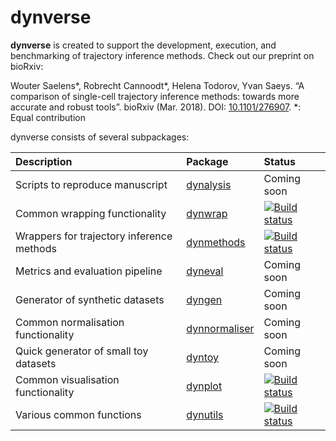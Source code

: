 
<!-- README.md is generated from README.Rmd. Please edit that file -->
dynverse
========

**dynverse** is created to support the development, execution, and benchmarking of trajectory inference methods. Check out our preprint on bioRxiv:

Wouter Saelens\*, Robrecht Cannoodt\*, Helena Todorov, Yvan Saeys. “A comparison of single-cell trajectory inference methods: towards more accurate and robust tools”. bioRxiv (Mar. 2018). DOI: [10.1101/276907](https://doi.org/10.1101/276907).
\*: Equal contribution

dynverse consists of several subpackages:

| Description                               | Package                                                    | Status                                                                                                                    |
|:------------------------------------------|:-----------------------------------------------------------|:--------------------------------------------------------------------------------------------------------------------------|
| Scripts to reproduce manuscript           | [dynalysis](https://github.com/dynverse/dynalysis)         | Coming soon                                                                                                               |
| Common wrapping functionality             | [dynwrap](https://github.com/dynverse/dynwrap)             | [![Build status](https://travis-ci.org/dynverse/dynwrap.svg?branch=master)](https://travis-ci.org/dynverse/dynwrap)       |
| Wrappers for trajectory inference methods | [dynmethods](https://github.com/dynverse/dynmethods)       | [![Build status](https://travis-ci.org/dynverse/dynmethods.svg?branch=master)](https://travis-ci.org/dynverse/dynmethods) |
| Metrics and evaluation pipeline           | [dyneval](https://github.com/dynverse/dyneval)             | Coming soon                                                                                                               |
| Generator of synthetic datasets           | [dyngen](https://github.com/dynverse/dyngen)               | Coming soon                                                                                                               |
| Common normalisation functionality        | [dynnormaliser](https://github.com/dynverse/dynnormaliser) | Coming soon                                                                                                               |
| Quick generator of small toy datasets     | [dyntoy](https://github.com/dynverse/dyntoy)               | Coming soon                                                                                                               |
| Common visualisation functionality        | [dynplot](https://github.com/dynverse/dynplot)             | [![Build status](https://travis-ci.org/dynverse/dynplot.svg?branch=master)](https://travis-ci.org/dynverse/dynplot)       |
| Various common functions                  | [dynutils](https://github.com/dynverse/dynutils)           | [![Build status](https://travis-ci.org/dynverse/dynutils.svg?branch=master)](https://travis-ci.org/dynverse/dynutils)     |
